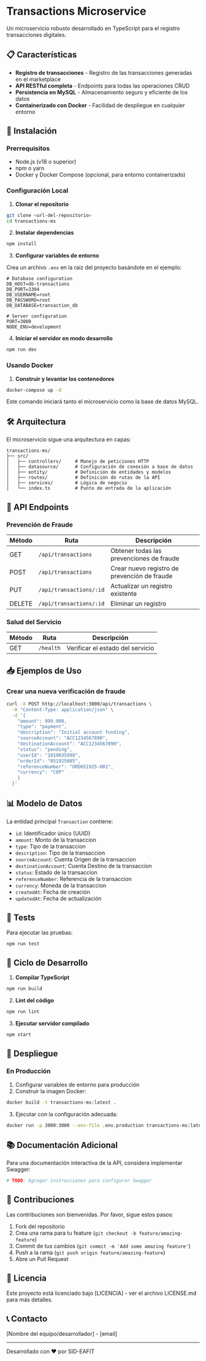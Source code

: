 # Transactions Microservice

Un microservicio robusto desarrollado en TypeScript para el registro transacciones digitales.

## 📋 Características

- **Registro de transacciones** - Registro de las transacciones generadas en el marketplace
- **API RESTful completa** - Endpoints para todas las operaciones CRUD
- **Persistencia en MySQL** - Almacenamiento seguro y eficiente de los datos
- **Containerizado con Docker** - Facilidad de despliegue en cualquier entorno

## 🚀 Instalación

### Prerrequisitos

- Node.js (v18 o superior)
- npm o yarn
- Docker y Docker Compose (opcional, para entorno containerizado)

### Configuración Local

1. **Clonar el repositorio**

```bash
git clone <url-del-repositorio>
cd transactions-ms
```

2. **Instalar dependencias**

```bash
npm install
```

3. **Configurar variables de entorno**

Crea un archivo `.env` en la raíz del proyecto basándote en el ejemplo:

```
# Database configuration
DB_HOST=db-transactions
DB_PORT=3304
DB_USERNAME=root
DB_PASSWORD=root
DB_DATABASE=transaction_db

# Server configuration
PORT=3000
NODE_ENV=development
```

4. **Iniciar el servidor en modo desarrollo**

```bash
npm run dev
```

### Usando Docker

1. **Construir y levantar los contenedores**

```bash
docker-compose up -d
```

Este comando iniciará tanto el microservicio como la base de datos MySQL.

## 🛠️ Arquitectura

El microservicio sigue una arquitectura en capas:

```
transactions-ms/
├── src/
│   ├── controllers/     # Manejo de peticiones HTTP
│   ├── datasource/      # Configuración de conexión a base de datos
│   ├── entity/          # Definición de entidades y modelos
│   ├── routes/          # Definición de rutas de la API
│   ├── services/        # Lógica de negocio
│   └── index.ts         # Punto de entrada de la aplicación
```

## 📡 API Endpoints

### Prevención de Fraude

| Método | Ruta | Descripción |
|--------|------|-------------|
| GET | `/api/transactions` | Obtener todas las prevenciones de fraude 
| POST | `/api/transactions` | Crear nuevo registro de prevención de fraude |
| PUT | `/api/transactions/:id` | Actualizar un registro existente |
| DELETE | `/api/transactions/:id` | Eliminar un registro |

### Salud del Servicio

| Método | Ruta | Descripción |
|--------|------|-------------|
| GET | `/health` | Verificar el estado del servicio |

## 📥 Ejemplos de Uso

### Crear una nueva verificación de fraude

```bash
curl -X POST http://localhost:3000/api/transactions \
  -H "Content-Type: application/json" \
  -d '{
    "amount": 999.900,
    "type": "payment",
    "description": "Initial account funding",
    "sourceAccount": "ACC1234567890",
    "destinationAccount": "ACC1234567890",
    "status": "pending",
    "userId": "1019035999",
    "orderId": "051925005",
    "referenceNumber": "ORD051925-001",
    "currency": "COP"
    }
  }'
```

## 📊 Modelo de Datos

La entidad principal `Transaction` contiene:

- `id`: Identificador único (UUID)
- `amount`: Monto de la transaccion
- `type`: Tipo de la transaccion
- `description`: Tipo de la transaccion
- `sourceAccount`: Cuenta Origen de la transaccion
- `destinationAccount`: Cuenta Destino de la transaccion
- `status`: Estado de la transaccion
- `referenceNumber`: Referencia de la transaccion
- `currency`: Moneda de la transaccion
- `createdAt`: Fecha de creación
- `updatedAt`: Fecha de actualización

## 🧪 Tests

Para ejecutar las pruebas:

```bash
npm run test
```

## 🔄 Ciclo de Desarrollo

1. **Compilar TypeScript**

```bash
npm run build
```

2. **Lint del código**

```bash
npm run lint
```

3. **Ejecutar servidor compilado**

```bash
npm start
```

## 🚢 Despliegue

### En Producción

1. Configurar variables de entorno para producción
2. Construir la imagen Docker:

```bash
docker build -t transactions-ms:latest .
```

3. Ejecutar con la configuración adecuada:

```bash
docker run -p 3000:3000 --env-file .env.production transactions-ms:latest
```

## 📚 Documentación Adicional

Para una documentación interactiva de la API, considera implementar Swagger:

```bash
# TODO: Agregar instrucciones para configurar Swagger
```

## 🤝 Contribuciones

Las contribuciones son bienvenidas. Por favor, sigue estos pasos:

1. Fork del repositorio
2. Crea una rama para tu feature (`git checkout -b feature/amazing-feature`)
3. Commit de tus cambios (`git commit -m 'Add some amazing feature'`)
4. Push a la rama (`git push origin feature/amazing-feature`)
5. Abre un Pull Request

## 📄 Licencia

Este proyecto está licenciado bajo [LICENCIA] - ver el archivo LICENSE.md para más detalles.

## 📞 Contacto

[Nombre del equipo/desarrollador] - [email]

---

Desarrollado con ❤️ por SID-EAFIT
